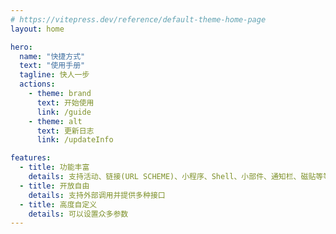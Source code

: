 ```yaml
---
# https://vitepress.dev/reference/default-theme-home-page
layout: home

hero:
  name: "快捷方式"
  text: "使用手册"
  tagline: 快人一步
  actions:
    - theme: brand
      text: 开始使用
      link: /guide
    - theme: alt
      text: 更新日志
      link: /updateInfo

features:
  - title: 功能丰富
    details: 支持活动、链接(URL SCHEME)、小程序、Shell、小部件、通知栏、磁贴等等
  - title: 开放自由
    details: 支持外部调用并提供多种接口
  - title: 高度自定义
    details: 可以设置众多参数
---
```


